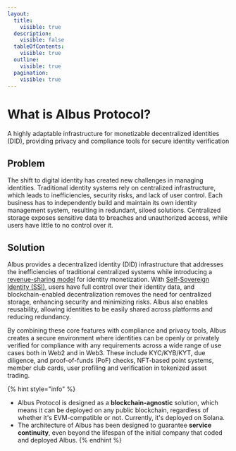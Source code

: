 ```yaml
---
layout:
  title:
    visible: true
  description:
    visible: false
  tableOfContents:
    visible: true
  outline:
    visible: true
  pagination:
    visible: true
---
```


# What is Albus Protocol?

A highly adaptable infrastructure for monetizable decentralized identities (DID), providing privacy and compliance tools for secure identity verification

## Problem

The shift to digital identity has created new challenges in managing identities. Traditional identity systems rely on centralized infrastructure, which leads to inefficiencies, security risks, and lack of user control. Each business has to independently build and maintain its own identity management system, resulting in redundant, siloed solutions. Centralized storage exposes sensitive data to breaches and unauthorized access, while users have little to no control over it.

## Solution

Albus provides a decentralized identity (DID) infrastructure that addresses the inefficiencies of traditional centralized systems while introducing a [revenue-sharing model](how-albus-works/revenue-sharing-model.md) for identity monetization. With [Self-Sovereign Identity (SSI)](introduction/self-sovereign-identity.md), users have full control over their identity data, and blockchain-enabled decentralization removes the need for centralized storage, enhancing security and minimizing risks. Albus also enables reusability, allowing identities to be easily shared across platforms and reducing redundancy.

By combining these core features with compliance and privacy tools, Albus creates a secure environment where identities can be openly or privately verified for compliance with any requirements across a wide range of use cases both in Web2 and in Web3. These include KYC/KYB/KYT, due diligence, and proof-of-funds (PoF) checks, NFT-based point systems, member club cards, user profiling and verification in tokenized asset trading.

{% hint style="info" %}
* Albus Protocol is designed as a **blockchain-agnostic** solution, which means it can be deployed on any public blockchain, regardless of whether it's EVM-compatible or not. Currently, it's deployed on Solana.
* The architecture of Albus has been designed to guarantee **service continuity**, even beyond the lifespan of the initial company that coded and deployed Albus.
{% endhint %}
